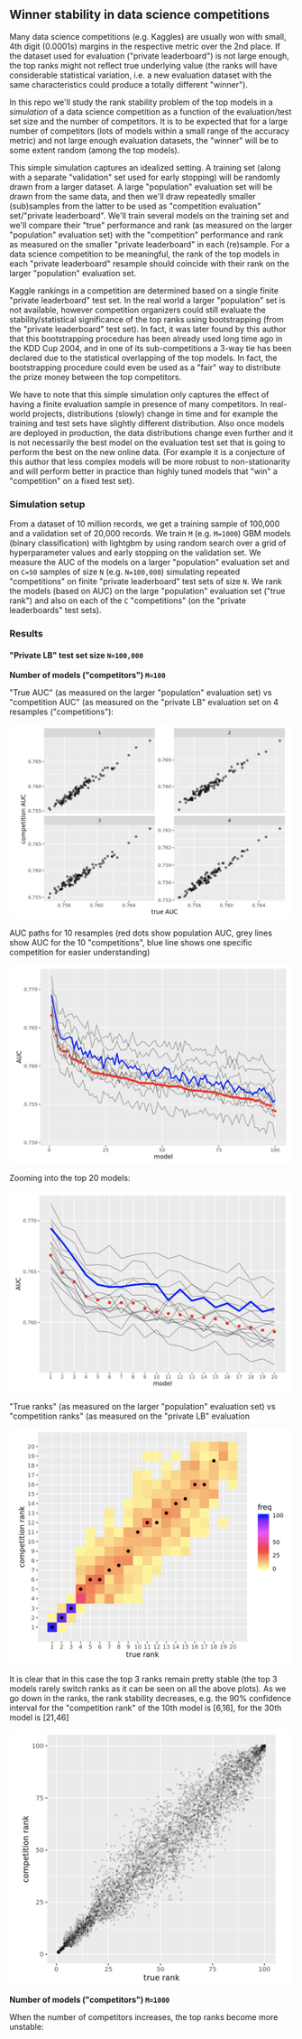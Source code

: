 
## Winner stability in data science competitions

Many data science competitions (e.g. Kaggles) are usually won with small, 4th digit (0.0001s) margins
in the respective metric over the 2nd place. If the dataset used for evaluation ("private 
leaderboard") is not large enough, the top ranks might not reflect true underlying value
(the ranks will have considerable statistical variation, i.e. a new evaluation dataset 
with the same characteristics could produce a totally different "winner"). 

In this repo we'll study the rank stability problem of the top models in a *simulation* of a data science competition 
as a function of the evaluation/test set size and the number of competitors. It is
to be expected that for a large number of competitors (lots of models within a small range of the
accuracy metric) and not large enough evaluation datasets, the "winner" will be to some extent random (among
the top models). 

This simple simulation captures an idealized setting. A training set (along with a separate "validation" set
used for early stopping) will be randomly drawn from a larger dataset.
A large "population" evaluation set will be drawn from the same data, and then we'll draw repeatedly
smaller (sub)samples from the latter to be used as "competition evaluation" set/"private leaderboard". 
We'll train several models on the training set and we'll compare their "true" performance and rank
(as measured on the larger "population" evaluation set) with the "competition" performance and rank
as measured on the smaller "private leaderboard" in each (re)sample. For a data science competition to be meaningful, the rank
of the top models in each "private leaderboard" resample should coincide with their rank on the
larger "population" evaluation set. 

Kaggle rankings in a competition are determined based on a single finite "private leaderboard" test set.
In the real world a larger "population" set is not available, however competition organizers could still evaluate
the stability/statistical significance of the top ranks using bootstrapping (from the "private 
leaderboard" test set). In fact, it was later found by this author that this bootstrapping procedure
has been already used long time ago in the KDD Cup 2004, and in one of its sub-competitions a 3-way tie
has been declared due to the statistical overlapping of the top models. In fact, the bootstrapping 
procedure could even be used as a "fair" way to distribute the prize money between the top competitors.

We have to note that this simple simulation only captures the effect of having a finite evaluation sample in presence of 
many competitors. In real-world projects, distributions (slowly) change in time and for example the
training and test sets have slightly different distribution. Also once models are deployed in production,
the data distributions change even further and it is not necessarily the best model on the evaluation test set
that is going to perform the best on the new online data. (For example it is a conjecture of this author that less
complex models will be more robust to non-stationarity and will perform better in practice than highly
tuned models that "win" a "competition" on a fixed test set).


### Simulation setup

From a dataset of 10 million records, we get a training sample of 100,000 and a validation set of 20,000 records. 
We train `M` (e.g. `M=1000`) GBM models (binary classification) with lightgbm by using random search over a grid of hyperparameter values
and early stopping on the validation set.
We measure the AUC of the models on a larger "population" evaluation set and on `C=50` samples of size `N` (e.g. `N=100,000`) 
simulating repeated "competitions" on finite "private leaderboard" test sets of size `N`. 
We rank the models (based on AUC) on the large "population" evaluation set ("true rank") and
also on each of the `C` "competitions" (on the "private leaderboards" test sets).


### Results


#### "Private LB" test set size `N=100,000`

**Number of models ("competitors") `M=100`**

"True AUC" (as measured on the larger "population" evaluation set) vs "competition AUC" (as measured
on the "private LB" evaluation set on 4 resamples ("competitions"):

![](scatter-100K-100mod.png)

AUC paths for 10 resamples (red dots show population AUC, grey lines show AUC for the 10 "competitions", blue line 
shows one specific competition for easier understanding)

![](path-100K-100mod.png)

Zooming into the top 20 models:

![](pathzoom-100K-100mod.png)

"True ranks" (as measured on the larger "population" evaluation set) vs "competition ranks" (as measured
on the "private LB" evaluation 

![](rank-100K-100mod.png)

It is clear that in this case the top 3 ranks remain pretty stable (the top 3 models
rarely switch ranks as it can be seen on all the above plots). As we go down in the ranks, the rank
stability decreases, e.g. the 90% confidence interval for the "competition rank" of the 10th model is
[6,16], for the 30th model is [21,46]

![](rankscatter-100K-100mod.png)



**Number of models ("competitors") `M=1000`**

When the number of competitors increases, the top ranks become more unstable:





